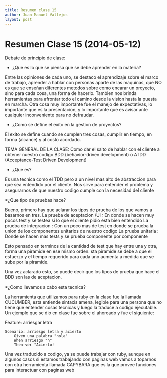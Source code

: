 ```yaml
---
title: Resumen clase 15
author: Juan Manuel Vallejos
layout: post
---
```


Resumen Clase 15 (2014-05-12)
===============

Debate de principio de clase:

* ¿Que es lo que se piensa que se debe aprender en la materia?

Entre las opiniones de cada uno, se destaco el aprendizaje sobre el marco de trabajo, aprender a hablar con personas aparte de las maquinas, que NO es que se enseñan
diferentes metodos sobre como encarar un proyecto, sino para cada cosa, una forma de hacerlo. Tambien nos brinda herramientas para afrontar todo el camino desde la
vision hasta la puesta en marcha. 
Otra cosa muy importante fue el manejo de expectativas, lo importante que es la presentacion, y lo importante que es avisar ante cualquier inconveniente para no defraudar.

* ¿Como se define el exito en la gestion de proyectos?

El exito se define cuando se cumplen tres cosas, cumplir en tiempo, en forma (alcance) y al costo acordado.

TEMA GENERAL DE LA CLASE: Como dar el salto de hablar con el cliente a obtener nuestro codigo
BDD (behavior-driven development) o ATDD (Acceptance-Test Driven Development)

* ¿Que es?

Es una tecnica como el TDD pero a un nivel mas alto de abstraccion para que sea entendido por el cliente. Nos sirve para entender el problema y asegurarnos de que nuestro
codigo cumple con la necesidad del cliente

*¿Que tipo de pruebas hace?

Bueno, primero hay que aclarar los tipos de prueba de los que vamos a basarnos en tres.
La prueba de aceptacion /UI : En donde se hacen muy pocos test y se testea si lo que el cliente pidio esta bien entendido
La prueba de integracion : Con un poco mas de test en donde se prueba la union de los componentes unitarios de nuestro codigo
La prueba unitaria : Donde se hacen mas tests y se prueba componente por componente

Esto pensado en terminos de la cantidad de test que hay entre una y otra, forma una piramide en ese mismo orden. sta piramide se debe a que el esfuerzo y el tiempo requerido
para cada uno aumenta a medida que se sube por la piramide.

Una vez aclarado esto, se puede decir que los tipos de prueba que hace el BDD son las de aceptacion.

*¿Como llevamos a cabo esta tecnica?

La herramienta que utilizamos para ruby en la clase fue la llamada CUCUMBER, esta entiende sintaxis amena, legible para una persona que no tiene que entender cosas tecnicas y
luego la traduce a codigo ejecutable.
Un ejemplo que se dio en clase fue sobre el ahorcado y fue el siguiente:

Feature: arriesgar letra

    Scenario: arriesgo letra y acierto
        Given una palabra "hola"
        When arriesgo "h"
        Then ver "Acierto!

Una vez traducido a codigo, ya se puede trabajar con ruby, aunque en algunos casos si estamos trabajando con paginas web vamos a toparnos con otra herramienta llamada CAPYBARA
que es la que provee funciones para interactuar con paginas web
